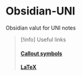 # Obsidian-UNI
Obsidian valut for UNI notes

>[!info] Useful links
>#### [Callout symbols](https://help.obsidian.md/Editing+and+formatting/Callouts)
>#### [LaTeX](https://kapeli.com/cheat_sheets/LaTeX_Math_Symbols.docset/Contents/Resources/Documents/index)
